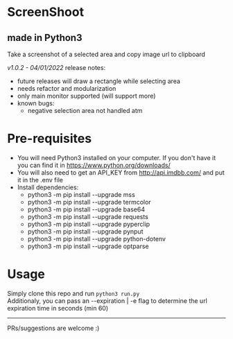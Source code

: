 # ScreenShoot
## made in Python3

Take a screenshot of a selected area and copy image url to clipboard

*v1.0.2 - 04/01/2022*
release notes:
- future releases will draw a rectangle while selecting area
- needs refactor and modularization
- only main monitor supported (will support more)
- known bugs:
  * negative selection area not handled atm

# Pre-requisites
- You will need Python3 installed on your computer. If you don't have it you can find it in https://www.python.org/downloads/
- You will also need to get an API_KEY from http://api.imdbb.com/ and put it in the .env file
- Install dependencies:
  * python3 -m pip install --upgrade mss
  * python3 -m pip install --upgrade termcolor
  * python3 -m pip install --upgrade base64
  * python3 -m pip install --upgrade requests
  * python3 -m pip install --upgrade pyperclip
  * python3 -m pip install --upgrade pynput
  * python3 -m pip install --upgrade python-dotenv
  * python3 -m pip install --upgrade optparse

# Usage

Simply clone this repo and run `python3 run.py` <br />
Additionaly, you can pass an --expiration | -e flag to determine the url expiration time in seconds (min 60)

---

PRs/suggestions are welcome :)
